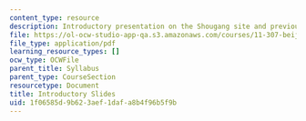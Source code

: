 ```yaml
---
content_type: resource
description: Introductory presentation on the Shougang site and previous Beijing Studios.
file: https://ol-ocw-studio-app-qa.s3.amazonaws.com/courses/11-307-beijing-urban-design-studio-summer-2008/1f06585d9b623aef1dafa8b4f96b5f9b_shougang.pdf
file_type: application/pdf
learning_resource_types: []
ocw_type: OCWFile
parent_title: Syllabus
parent_type: CourseSection
resourcetype: Document
title: Introductory Slides
uid: 1f06585d-9b62-3aef-1daf-a8b4f96b5f9b
---
```

